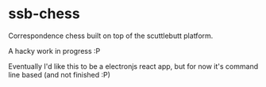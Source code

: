 # ssb-chess
Correspondence chess built on top of the scuttlebutt platform.

A hacky work in progress :P

Eventually I'd like this to be a electronjs react app, but for now it's command line based (and not finished :P)
